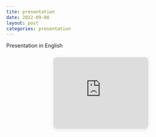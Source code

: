 ```yaml
---
tite: presentation
date: 2022-09-08
layout: post
categories: presentation
---
```


Presentation in English

<div class="wrapper">
    <div style="position: relative; width: 100%; height: 0; padding-top: 56.2500%;
    padding-bottom: 48px; box-shadow: 0 2px 8px 0 rgba(63,69,81,0.16); margin-top: 1.6em; margin-bottom: 0.9em; overflow: hidden;
    border-radius: 8px; will-change: transform;">
    <iframe loading="lazy" style="position: absolute; width: 100%; height: 100%; top: 0; left: 0; border: none; padding: 0;margin: 0;"
        src="https:&#x2F;&#x2F;www.canva.com&#x2F;design&#x2F;DAFLo-nc6cs&#x2F;view?embed" allowfullscreen="allowfullscreen" allow="fullscreen">
    </iframe>
    </div>
</div>

<style>
    .wrapper {
        width: 50%;
        margin: 0 auto;
        /* height: 100px; */
    }
    .LeUYIQ{
        background-color: black !important;
    }
</style>

